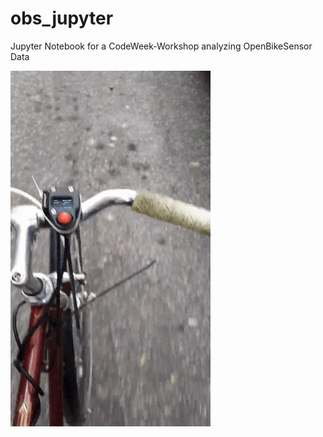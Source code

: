 # obs_jupyter
Jupyter Notebook for a CodeWeek-Workshop analyzing OpenBikeSensor Data

![OpenBikeSensor](img/obs.gif)